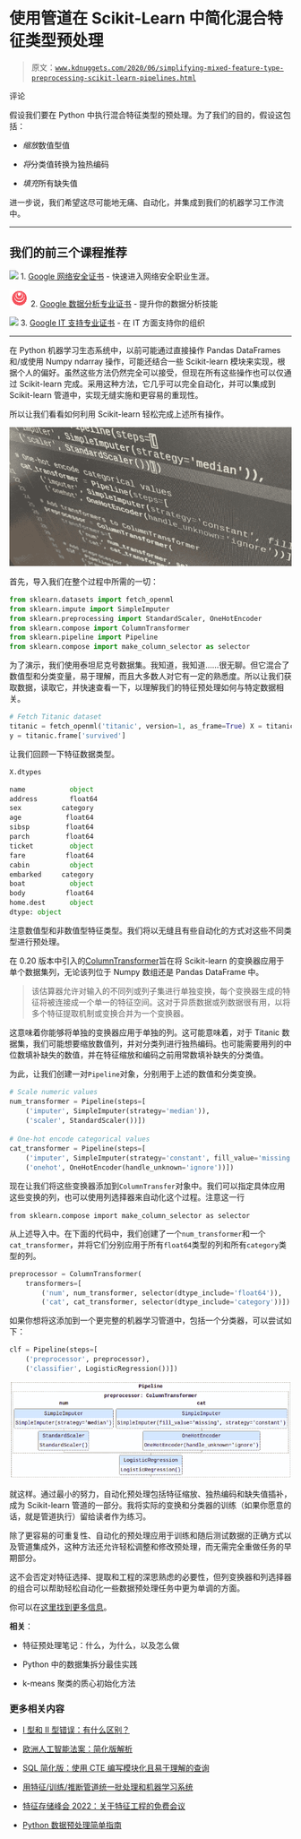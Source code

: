 # 使用管道在 Scikit-Learn 中简化混合特征类型预处理

> 原文：[`www.kdnuggets.com/2020/06/simplifying-mixed-feature-type-preprocessing-scikit-learn-pipelines.html`](https://www.kdnuggets.com/2020/06/simplifying-mixed-feature-type-preprocessing-scikit-learn-pipelines.html)

评论

假设我们要在 Python 中执行混合特征类型的预处理。为了我们的目的，假设这包括：

+   *缩放*数值型值

+   *将*分类值转换为独热编码

+   *填充*所有缺失值

进一步说，我们希望这尽可能地无痛、自动化，并集成到我们的机器学习工作流中。

* * *

## 我们的前三个课程推荐

![](img/0244c01ba9267c002ef39d4907e0b8fb.png) 1\. [Google 网络安全证书](https://www.kdnuggets.com/google-cybersecurity) - 快速进入网络安全职业生涯。

![](img/e225c49c3c91745821c8c0368bf04711.png) 2\. [Google 数据分析专业证书](https://www.kdnuggets.com/google-data-analytics) - 提升你的数据分析技能

![](img/0244c01ba9267c002ef39d4907e0b8fb.png) 3\. [Google IT 支持专业证书](https://www.kdnuggets.com/google-itsupport) - 在 IT 方面支持你的组织

* * *

在 Python 机器学习生态系统中，以前可能通过直接操作 Pandas DataFrames 和/或使用 Numpy ndarray 操作，可能还结合一些 Scikit-learn 模块来实现，根据个人的偏好。虽然这些方法仍然完全可以接受，但现在所有这些操作也可以仅通过 Scikit-learn 完成。采用这种方法，它几乎可以完全自动化，并可以集成到 Scikit-learn 管道中，实现无缝实施和更容易的重现性。

所以让我们看看如何利用 Scikit-learn 轻松完成上述所有操作。

![Header](img/bb9d35929f5f6574d6948a51e40aa9ec.png)

首先，导入我们在整个过程中所需的一切：

```py
from sklearn.datasets import fetch_openml
from sklearn.impute import SimpleImputer
from sklearn.preprocessing import StandardScaler, OneHotEncoder
from sklearn.compose import ColumnTransformer
from sklearn.pipeline import Pipeline
from sklearn.compose import make_column_selector as selector

```

为了演示，我们使用泰坦尼克号数据集。我知道，我知道……很无聊。但它混合了数值型和分类变量，易于理解，而且大多数人对它有一定的熟悉度。所以让我们获取数据，读取它，并快速查看一下，以理解我们的特征预处理如何与特定数据相关。

```py
# Fetch Titanic dataset
titanic = fetch_openml('titanic', version=1, as_frame=True) X = titanic.frame.drop('survived', axis=1)
y = titanic.frame['survived'] 
```

让我们回顾一下特征数据类型。

```py
X.dtypes

```

```py
name           object
address        float64
sex          category
age           float64
sibsp         float64
parch         float64
ticket         object
fare          float64
cabin          object
embarked     category
boat           object
body          float64
home.dest      object
dtype: object
```

注意数值型和非数值型特征类型。我们将以无缝且有些自动化的方式对这些不同类型进行预处理。

在 0.20 版本中引入的[ColumnTransformer](https://scikit-learn.org/stable/modules/generated/sklearn.compose.ColumnTransformer.html)旨在将 Scikit-learn 的变换器应用于单个数据集列，无论该列位于 Numpy 数组还是 Pandas DataFrame 中。

> 该估算器允许对输入的不同列或列子集进行单独变换，每个变换器生成的特征将被连接成一个单一的特征空间。这对于异质数据或列数据很有用，以将多个特征提取机制或变换合并为一个变换器。

这意味着你能够将单独的变换器应用于单独的列。这可能意味着，对于 Titanic 数据集，我们可能想要缩放数值列，并对分类列进行独热编码。也可能需要用列的中位数填补缺失的数值，并在特征缩放和编码之前用常数填补缺失的分类值。

为此，让我们创建一对`Pipeline`对象，分别用于上述的数值和分类变换。

```py
# Scale numeric values
num_transformer = Pipeline(steps=[
    ('imputer', SimpleImputer(strategy='median')),
    ('scaler', StandardScaler())])

# One-hot encode categorical values
cat_transformer = Pipeline(steps=[
    ('imputer', SimpleImputer(strategy='constant', fill_value='missing')),
    ('onehot', OneHotEncoder(handle_unknown='ignore'))])

```

现在让我们将这些变换器添加到`ColumnTransfer`对象中。我们可以指定具体应用这些变换的列，也可以使用列选择器来自动化这个过程。注意这一行

`from sklearn.compose import make_column_selector as selector`

从上述导入中。在下面的代码中，我们创建了一个`num_transformer`和一个`cat_transformer`，并将它们分别应用于所有`float64`类型的列和所有`category`类型的列。

```py
preprocessor = ColumnTransformer(
    transformers=[
        ('num', num_transformer, selector(dtype_include='float64')),
        ('cat', cat_transformer, selector(dtype_include='category'))])

```

如果你想将这添加到一个更完整的机器学习管道中，包括一个分类器，可以尝试如下：

```py
clf = Pipeline(steps=[
    ('preprocessor', preprocessor),
    ('classifier', LogisticRegression())])

```

![图](img/c49ad275d70e5ba4534bc39f2b5cb01f.png)

就这样。通过最小的努力，自动化预处理包括特征缩放、独热编码和缺失值插补，成为 Scikit-learn 管道的一部分。我将实际的变换和分类器的训练（如果你愿意的话，就是管道执行）留给读者作为练习。

除了更容易的可重复性、自动化的预处理应用于训练和随后测试数据的正确方式以及管道集成外，这种方法还允许轻松调整和修改预处理，而无需完全重做任务的早期部分。

这不会否定对特征选择、提取和工程的深思熟虑的必要性，但列变换器和列选择器的组合可以帮助轻松自动化一些数据预处理任务中更为单调的方面。

你可以在[这里找到更多信息](https://scikit-learn.org/stable/auto_examples/compose/plot_column_transformer_mixed_types.html)。

**相关**：

+   特征预处理笔记：什么，为什么，以及怎么做

+   Python 中的数据集拆分最佳实践

+   k-means 聚类的质心初始化方法

### 更多相关内容

+   [I 型和 II 型错误：有什么区别？](https://www.kdnuggets.com/2022/08/type-type-ii-errors-difference.html)

+   [欧洲人工智能法案：简化版解析](https://www.kdnuggets.com/2022/06/european-ai-act-simplified-breakdown.html)

+   [SQL 简化版：使用 CTE 编写模块化且易于理解的查询](https://www.kdnuggets.com/sql-simplified-crafting-modular-and-understandable-queries-with-ctes)

+   [用特征/训练/推断管道统一批处理和机器学习系统](https://www.kdnuggets.com/2023/09/hopsworks-unify-batch-ml-systems-feature-training-inference-pipelines)

+   [特征存储峰会 2022：关于特征工程的免费会议](https://www.kdnuggets.com/2022/10/hopsworks-feature-store-summit-2022-free-conference-feature-engineering.html)

+   [Python 数据预处理简单指南](https://www.kdnuggets.com/2020/07/easy-guide-data-preprocessing-python.html)
